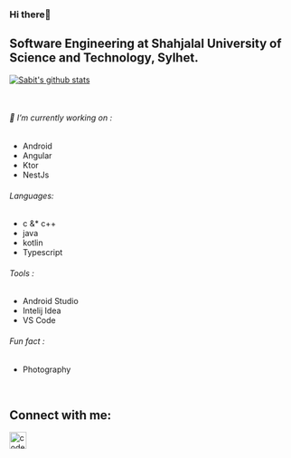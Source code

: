 ### Hi there👋

## Software Engineering at Shahjalal University of Science and Technology, Sylhet.    

 [![Sabit's github stats](https://github-readme-stats.vercel.app/api?username=SIB61&show_icons=true&theme=dark)](https://github.com/anuraghazra/github-readme-stats)

<br/>
                                   
 ###### 🔭 I’m currently working on :                               
  - Android
  - Angular
  - Ktor 
  - NestJs
  
###### Languages:
  - c &* c++
  - java 
  - kotlin
  - Typescript

###### Tools :
  - Android Studio 
  - Intelij Idea
  - VS Code 

###### Fun fact : 
  - Photography
 <br/>

## Connect with me:
[<img align="left" color="#FFFFFF" alt="codeSTACKr | LinkedIn" width="30px" src="https://cdn.jsdelivr.net/npm/simple-icons@v3/icons/linkedin.svg" />][linkedin]

<br />

[linkedin]: https://www.linkedin.com/in/md-sabit-islam-bhuiya-55a7601ab/

